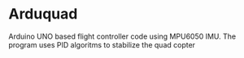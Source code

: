 # Arduquad
Arduino UNO based flight controller code using MPU6050 IMU. The program uses PID algoritms to stabilize the quad copter
